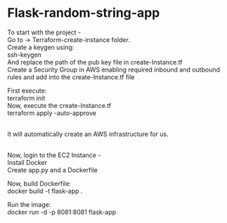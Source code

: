 # Flask-random-string-app

To start with the project - <br>
Go to -> Terraform-create-instance folder. <br>
Create a keygen using: <br>
ssh-keygen <br>
And replace the path of the pub key file in create-Instance.tf
<br>
Create a Security Group in AWS enabling required inbound and outbound rules and add into the create-Instance.tf file

First execute: 
<br>
  terraform init
<br>
Now, execute the create-Instance.tf <br>
  terraform apply -auto-approve
  
<br>
It will automatically create an AWS infrastructure for us.<br>
<br>

Now, login to the EC2 Instance -<br>
Install Docker<br>
Create app.py and a Dockerfile
<br>

Now, build Dockerfile:
<br>
docker build -t flask-app .
<br>

Run the image:
<br>
docker run -d -p 8081:8081 flask-app
